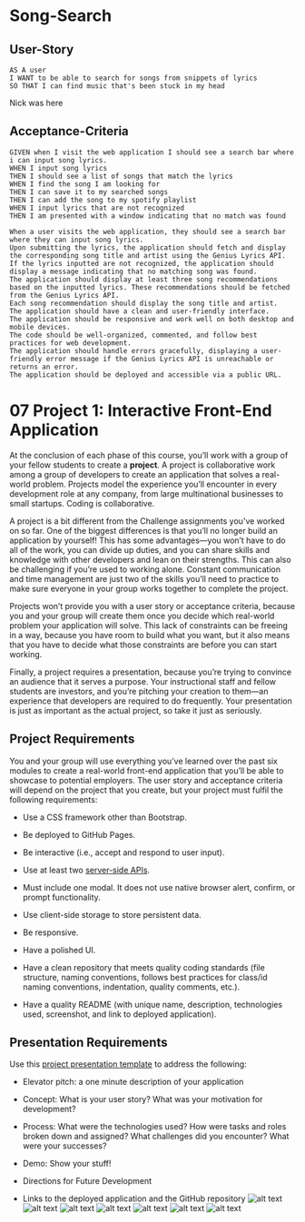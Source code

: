 # Song-Search

## User-Story

```
AS A user
I WANT to be able to search for songs from snippets of lyrics
SO THAT I can find music that's been stuck in my head
```
Nick was here

## Acceptance-Criteria

```
GIVEN when I visit the web application I should see a search bar where i can input song lyrics.
WHEN I input song lyrics
THEN I should see a list of songs that match the lyrics
WHEN I find the song I am looking for
THEN I can save it to my searched songs
THEN I can add the song to my spotify playlist
WHEN I input lyrics that are not recognized
THEN I am presented with a window indicating that no match was found
```

```
When a user visits the web application, they should see a search bar where they can input song lyrics.
Upon submitting the lyrics, the application should fetch and display the corresponding song title and artist using the Genius Lyrics API.
If the lyrics inputted are not recognized, the application should display a message indicating that no matching song was found.
The application should display at least three song recommendations based on the inputted lyrics. These recommendations should be fetched from the Genius Lyrics API.
Each song recommendation should display the song title and artist.
The application should have a clean and user-friendly interface.
The application should be responsive and work well on both desktop and mobile devices.
The code should be well-organized, commented, and follow best practices for web development.
The application should handle errors gracefully, displaying a user-friendly error message if the Genius Lyrics API is unreachable or returns an error.
The application should be deployed and accessible via a public URL.
```


# 07 Project 1: Interactive Front-End Application

At the conclusion of each phase of this course, you’ll work with a group of your fellow students to create a **project**. A project is collaborative work among a group of developers to create an application that solves a real-world problem. Projects model the experience you’ll encounter in every development role at any company, from large multinational businesses to small startups. Coding is collaborative.

A project is a bit different from the Challenge assignments you’ve worked on so far. One of the biggest differences is that you’ll no longer build an application by yourself! This has some advantages&mdash;you won’t have to do all of the work, you can divide up duties, and you can share skills and knowledge with other developers and lean on their strengths. This can also be challenging if you’re used to working alone. Constant communication and time management are just two of the skills you’ll need to practice to make sure everyone in your group works together to complete the project. 

Projects won’t provide you with a user story or acceptance criteria, because you and your group will create them once you decide which real-world problem your application will solve. This lack of constraints can be freeing in a way, because you have room to build what you want, but it also means that you have to decide what those constraints are before you can start working.

Finally, a project requires a presentation, because you’re trying to convince an audience that it serves a purpose. Your instructional staff and fellow students are investors, and you’re pitching your creation to them&mdash;an experience that developers are required to do frequently. Your presentation is just as important as the actual project, so take it just as seriously.


## Project Requirements

You and your group will use everything you’ve learned over the past six modules to create a real-world front-end application that you’ll be able to showcase to potential employers. The user story and acceptance criteria will depend on the project that you create, but your project must fulfil the following requirements:

* Use a CSS framework other than Bootstrap.

* Be deployed to GitHub Pages.

* Be interactive (i.e., accept and respond to user input).

* Use at least two [server-side APIs](https://coding-boot-camp.github.io/full-stack/apis/api-resources).

* Must include one modal. It does not use native browser alert, confirm, or prompt functionality.

* Use client-side storage to store persistent data.

* Be responsive.

* Have a polished UI.

* Have a clean repository that meets quality coding standards (file structure, naming conventions, follows best practices for class/id naming conventions, indentation, quality comments, etc.).

* Have a quality README (with unique name, description, technologies used, screenshot, and link to deployed application).



## Presentation Requirements

Use this [project presentation template](https://docs.google.com/presentation/d/10QaO9KH8HtUXj__81ve0SZcpO5DbMbqqQr4iPpbwKks/edit?usp=sharing) to address the following: 

* Elevator pitch: a one minute description of your application

* Concept: What is your user story? What was your motivation for development?

* Process: What were the technologies used? How were tasks and roles broken down and assigned? What challenges did you encounter? What were your successes?

* Demo: Show your stuff!

* Directions for Future Development

* Links to the deployed application and the GitHub repository
![alt text](assets/img/127.0.0.1_5500_Projects_Song-Search_index.html.png)
![alt text](<assets/img/127.0.0.1_5500_Projects_Song-Search_index.html (1).png>) 
![alt text](<assets/img/127.0.0.1_5500_Projects_Song-Search_index.html (2).png>) 
![alt text](<assets/img/127.0.0.1_5500_Projects_Song-Search_index.html (3).png>) 
![alt text](<assets/img/127.0.0.1_5500_Projects_Song-Search_index.html (4).png>) 
![alt text](<assets/img/127.0.0.1_5500_Projects_Song-Search_index.html (5).png>) 
![alt text](<assets/img/127.0.0.1_5500_Projects_Song-Search_index.html (6).png>) 